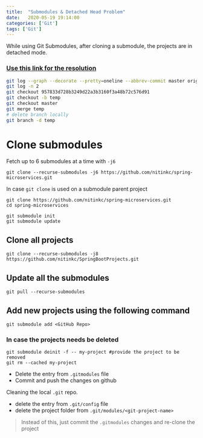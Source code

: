 ```yaml
---
title:  "Submodules & Detached Head Problem"
date:   2020-05-19 19:14:00
categories: ['Git']
tags: ['Git']
---
```


While using Git Submodules, after cloning a submodule, the projects are in detached
mode.

### [Use this link for the resolution](https://github.com/nitinkc/git-submodule-demo/blob/master/README.md)

```sh
git log --graph --decorate --pretty=oneline --abbrev-commit master origin/master
git log -n 2
git checkout 957833d728b3249d22a3b3160f3a48b72c576d91
git checkout -b temp
git checkout master
git merge temp
# delete branch locally
git branch -d temp
```

# Clone submodules
Fetch up to 6 submodules at a time with `-j6`

```shell
git clone --recurse-submodules -j6 https://github.com/nitinkc/spring-microservices.git
```

In case `git clone` is used on a submodule parent project
```shell
git clone https://github.com/nitinkc/spring-microservices.git
cd spring-microservices

git submodule init
git submodule update 
```

## Clone all projects
```
git clone --recurse-submodules -j8 https://github.com/nitinkc/SpringBootProjects.git
```

## Update all the submodules
```
git pull --recurse-submodules
```

## Add new projects using the following command
```
git submodule add <GitHub Repo>
```

### In case the projects needs be deleted
```shell
git submodule deinit -f -- my-project #provide the project to be removed
git rm --cached my-project                                        
```
* Delete the entry from `.gitmodules` file
* Commit and push the changes on github

Cleaning the local `.git` repo. 
* delete the entry from `.git/config` file
* delete the project folder from `.git/modules/<git-project-name>`

> Instead of this, just commit the `.gitmodules` changes and re-clone the project

